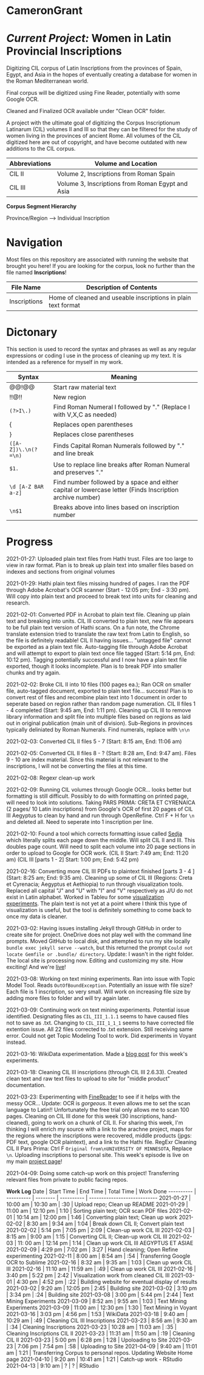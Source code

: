 # CameronGrant
# *Current Project:* Women in Latin Provincial Inscriptions
Digitizing CIL corpus of Latin Inscriptions from the provinces of Spain, Egypt, and Asia in the hopes of eventually creating a database for women in the Roman Mediterranean world.

Final corpus will be digitized using Fine Reader, potentially with some Google OCR.

Cleaned and Finalized OCR available under "Clean OCR" folder.

A project with the ultimate goal of digitizing the Corpus Inscriptionum Latinarum (CIL) volumes II and III so that they can be filtered for the study of women living in the provinces of ancient Rome. All volumes of the CIL digitized here are out of copyright, and have become outdated with new additions to the CIL corpus.

Abbreviations | Volume and Location
------------- | -------
CIL II | Volume 2, Inscriptions from Roman Spain
CIL III | Volume 3, Inscriptions from Roman Egypt and Asia

**Corpus Segment Hierarchy**

Province/Region --> Individual Inscription

# Navigation

Most files on this repository are associated with running the website that brought you here! If you are looking for the corpus, look no further than the file named **Inscriptions**!

File Name | Description of Contents
--------- | -----------------------
Inscriptions | Home of cleaned and useable inscriptions in plain text format

# Dictonary

This section is used to record the syntax and phrases as well as any regular expressions or coding I use in the process of cleaning up my text. It is intended as a reference for myself in my work.

Syntax | Meaning
------ | -------
@@!@@ | Start raw material text
!!@!! | New region
`(?>I\.)`| Find Roman Numeral I followed by "." (Replace I with V,X,C as needed)
{| Replaces open parentheses
} | Replaces close parentheses
`([A-Z])\.\n(?=\n)` | Finds Capital Roman Numerals followed by "." and line break
`$1.` | Use to replace line breaks after Roman Numeral and preserves "."
`\d [A-Z BAR a-z]` | Find number followed by a space and either capital or lowercase letter (Finds Inscription archive number)
`\n$1` | Breaks above into lines based on inscription number

# **Progress**
2021-01-27: Uploaded plain text files from Hathi trust. Files are too large to view in raw format. Plan is to break up plain text into smaller files based on indexes and sections from original volumes

2021-01-29: Hathi plain text files missing hundred of pages. I ran the PDF through Adobe Acrobat's OCR scanner (Start - 12:05 pm; End - 3:30 pm). Will copy into plain text and proceed to break text into units for cleaning and research.

2021-02-01: Converted PDF in Acrobat to plain text file. Cleaning up plain text and breaking into units. CIL III converted to plain text, new file appears to be full plain text version of Hathi scans. On a fun note, the Chrome translate extension tried to translate the raw text from Latin to English, so the file is definitely readable! CIL II having issues... "untagged file" cannot be exported as a plain text file. Auto-tagging file through Adobe Acrobat and will attempt to export to plain text once file tagged (Start: 5:14 pm, End: 10:12 pm). Tagging potentially successful and I now have a plain text file exported, though it looks incomplete. Plan is to break PDF into smaller chunks and try again.

2021-02-02: Broke CIL II into 10 files (100 pages ea.); Ran OCR on smaller file, auto-tagged document, exported to plain text file... success! Plan is to convert rest of files and recombine plain text into 1 document in order to seperate based on region rather than random page numeration. CIL II files 1 - 4 completed (Start: 9:45 am, End: 1:11 pm). Cleaning up CIL III to remove library information and split file into multiple files based on regions as laid out in original publication (main unit of division). Sub-Regions in provinces typically deliniated by Roman Numerals. Find numerals, replace with `\n\n`

2021-02-03: Converted CIL II files 5 - 7 (Start: 8:15 am, End: 11:06 am)

2021-02-05: Converted CIL II files 8 - ? (Start: 8:28 am, End: 9:47 am). Files 9 - 10 are index material. Since this material is not relevant to the inscriptions, I will not be converting the files at this time.

2021-02-08: Regexr clean-up work

2021-02-09: Running CIL volumes through Google OCR... looks better but formatting is still difficult. Possibly to do with formatting on printed page, will need to look into solutions. Taking PARS PRIMA: CRETA ET CYRENAICA (2 pages/ 10 Latin inscriptions) from Google's OCR of first 20 pages of CIL III Aegyptus to clean by hand and run through OpenRefine. Ctrl F + H for `\n` and deleted all. Need to seperate into 1 inscription per line.

2021-02-10: Found a tool which corrects formatting issue called [Sedja](https://www.sejda.com/split-pdf-down-the-middle) which literally splits each page down the middle. Will split CIL II and III. This doubles page count. Will need to split each volume into 20 page sections in order to upload to Google for OCR work. (CIL II Start: 7:49 am; End: 11:20 am) (CIL III [parts 1 - 2] Start: 1:00 pm; End: 5:42 pm)

2021-02-16: Converting more CIL III PDFs to plaintext finished [parts 3 - 4 ] (Start: 8:25 am; End: 9:35 am). Cleaning up some of CIL III (Regions: Creta et Cyrenacia; Aegyptus et Aethiopia) to run through visualization tools. Replaced all capital "J" and "U" with "I" and "V" respectively as J/U do not exist in Latin alphabet. Worked in Tableu for some [visualization experiments](https://public.tableau.com/views/CILIIIParsPrimaSecvnda/Sheet14?:language=en&:display_count=y&:origin=viz_share_link). The plain text is not yet at a point where I think this type of visualization is useful, but the tool is definitely something to come back to once my data is cleaner.

2021-03-02: Having issues installing Jekyll through GitHub in order to create site for project. OneDrive does not play well with the command line prompts. Moved GitHub to local disk, and attempted to run my site locally `bundle exec jekyll serve --watch`, but this returned the prompt `Could not locate Gemfile or .bundle/ directory`. Update: I wasn't in the right folder. The local site is processing now. Editing and customizing my site. How exciting! And we're [live](https://cgrantclassics.github.io/CameronGrant/)!

2021-03-08: Working on text mining experiments. Ran into issue with Topic Model Tool. Reads `OutOfBoundException`. Potentially an issue with file size? Each file is 1 inscription, so very small. Will work on increasing file size by adding more files to folder and will try again later.

2021-03-09: Continuing work on text mining experiments. Potential issue identified. Designating files as `CIL_III_1.1.1` seems to have caused files not to save as .txt. Changing to `CIL_III_1_1_1` seems to have corrected file extention issue. All 22 files corrected to .txt extension. Still receiving same error. Could not get Topic Modeling Tool to work. Did experiments in Voyant instead.

2021-03-16: WikiData experimentation. Made a [blog post](https://cgrantclassics.github.io/CameronGrant/2021/03/16/foray-into-wikidata.html) for this week's experiments.

2021-03-18: Cleaning CIL III inscriptions (through CIL III 2.6.33). Created clean text and raw text files to upload to site for "middle product" documentation.

2021-03-23: Experimenting with [FineReader](https://pdf.abbyy.com/finereader-pdf/trial/) to see if it helps with the messy OCR... Update: OCR is *gorgeous*. It even allows me to set the scan language to Latin!! Unfortunately the free trial only allows me to scan 100 pages. Cleaning on CIL III done for this week (30 inscriptions, hand-cleaned), going to work on a chunk of CIL II. For sharing this week, I'm thinking I will enrich my source with a link to the arachne project, maps for the regions where the inscriptions were recovered, middle products (jpgs: PDF text, google OCR plaintext), and a link to the Hathi file. RegExr Cleaning CIL II Pars Prima: Ctrl F `Original from\nUNIVERSITY OF MINNESOTA`, Replace `\n`. Uploading inscriptions to personal site. This week's episode is live on my main [project page](https://cgrantclassics.github.io/CameronGrant/WomenInRomanPI/)!

2021-04-09: Doing some catch-up work on this project! Transferring relevant files from private to public facing repos.

**Work Log**
Date | Start Time | End Time | Total Time | Work Done
---------- | ---------- | -------- | ---------- | ----------------------------
2021-01-27 | 10:00 am | 10:30 am | :30 | Upload repo; Clean up README
2021-01-29 | 11:00 am | 12:10 pm | 1:10 | Sorting plain text; OCR scan PDF files
2021-02-01 | 10:14 am | 12:00 pm | 1:46 | Converting plain text; Clean up work
2021-02-02 | 8:30 am | 9:34 am | 1:04 | Break down CIL II; Convert plain text
2021-02-02 | 5:14 pm | 7:05 pm | 2:09 | Clean-up work CIL III
2021-02-03 | 8:15 am | 9:00 am | 1:15 | Converting CIL II; Clean-up work CIL III
2021-02-03 | 11: 00 am | 12:14 pm | 1:14 | Clean up work CIL III AEGYPTUS ET ASIAE
2021-02-09 | 4:29 pm | 7:02 pm | 3:27 | Hand cleaning; Open Refine experimenting
2021-02-11 | 8:00 am | 8:54 am | :54 | Transferring Google OCR to Sublime
2021-02-16 | 8:32 am | 9:35 am | 1:03 | Clean up work CIL III
2021-02-16 | 11:10 am | 11:59 am | :49 | Clean up work CIL III
2021-02-16 | 3:40 pm | 5:22 pm | 2:42 | Visualization work from cleaned CIL III
2021-03-01 | 4:30 pm | 4:52 pm | :22 | Building website for eventual display of results
2021-03-02 | 9:20 am | 12:05 pm | 2:45 | Building site
2021-03-02 | 3:10 pm | 3:34 pm | :24 | Building site
2021-03-08 | 3:00 pm | 5:44 pm | 2:44 | Text Mining Experiments
2021-03-09 | 8:52 am | 9:55 am | 1:03 | Text Mining Experiments
2021-03-09 | 11:00 am | 12:30 pm | 1:30 | Text Mining in Voyant
2021-03-16 | 3:03 pm | 4:56 pm | 1:53 | WikiData
2021-03-18 | 9:40 am | 10:29 am | :49 | Cleaning CIL III Inscriptions
2021-03-23 | 8:56 am | 9:30 am | :34 | Cleaning Inscriptions
2021-03-23 | 10:28 am | 11:03 am | :35 | Cleaning Inscriptions CIL II
2021-03-23 | 11:31 am | 11:50 am | :19 | Cleaning CIL II
2021-03-23 | 5:00 pm | 6:28 pm | 1:28 | Upoloading to Site
2021-03-23 | 7:06 pm | 7:54 pm | :58 | Uploading to Site
2021-04-09 | 9:40 am | 11:01 am | 1:21 | Transferring Corpus to personal repos. Updating Website Home page
2021-04-10 | 9:20 am | 10:41 am | 1:21 | Catch-up work - RStudio
2021-04-13 | 9:10 am | ? | ? | RStudio
